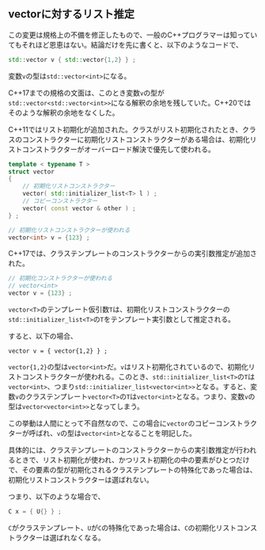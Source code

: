 ## vectorに対するリスト推定

この変更は規格上の不備を修正したもので、一般のC++プログラマーは知っていてもそれほど恩恵はない。結論だけを先に書くと、以下のようなコードで、

~~~cpp
std::vector v { std::vector{1,2} } ;
~~~

変数`v`の型は`std::vector<int>`になる。

C++17までの規格の文面は、このとき変数`v`の型が`std::vector<std::vector<int>>`になる解釈の余地を残していた。C++20ではそのような解釈の余地をなくした。

C++11ではリスト初期化が追加された。クラスがリスト初期化されたとき、クラスのコンストラクターに初期化リストコンストラクターがある場合は、初期化リストコンストラクターがオーバーロード解決で優先して使われる。

~~~cpp
template < typename T >
struct vector
{
    // 初期化リストコンストラクター
    vector( std::initializer_list<T> l ) ;
    // コピーコンストラクター
    vector( const vector & other ) ;
} ;

// 初期化リストコンストラクターが使われる
vector<int> v = {123} ;
~~~

C++17では、クラステンプレートのコンストラクターからの実引数推定が追加された。

~~~c++
// 初期化コンストラクターが使われる
// vector<int>
vector v = {123} ;
~~~

`vector<T>`のテンプレート仮引数`T`は、初期化リストコンストラクターの`std::initializer_list<T>`の`T`をテンプレート実引数として推定される。

すると、以下の場合、

~~~cp++
vector v = { vector{1,2} } ;
~~~

`vector{1,2}`の型は`vector<int>`だ。`v`はリスト初期化されているので、初期化リストコンストラクターが使われる。このとき、`std::initializer_list<T>`の`T`は`vector<int>`、つまり`std::initializer_list<vector<int>>`となる。すると、変数`v`のクラステンプレート`vector<T>`の`T`は`vector<int>`となる。つまり、変数`v`の型は`vector<vector<int>>`となってしまう。

この挙動は人間にとって不自然なので、この場合に`vector`のコピーコンストラクターが呼ばれ、`v`の型は`vector<int>`となることを明記した。

具体的には、クラステンプレートのコンストラクターからの実引数推定が行われるときで、リスト初期化が使われ、かつリスト初期化の中の要素がひとつだけで、その要素の型が初期化されるクラステンプレートの特殊化であった場合は、初期化リストコンストラクターは選ばれない。

つまり、以下のような場合で、

~~~c++
C x = { U{} } ;
~~~

`C`がクラステンプレート、`U`が`C`の特殊化であった場合は、`C`の初期化リストコンストラクターは選ばれなくなる。

